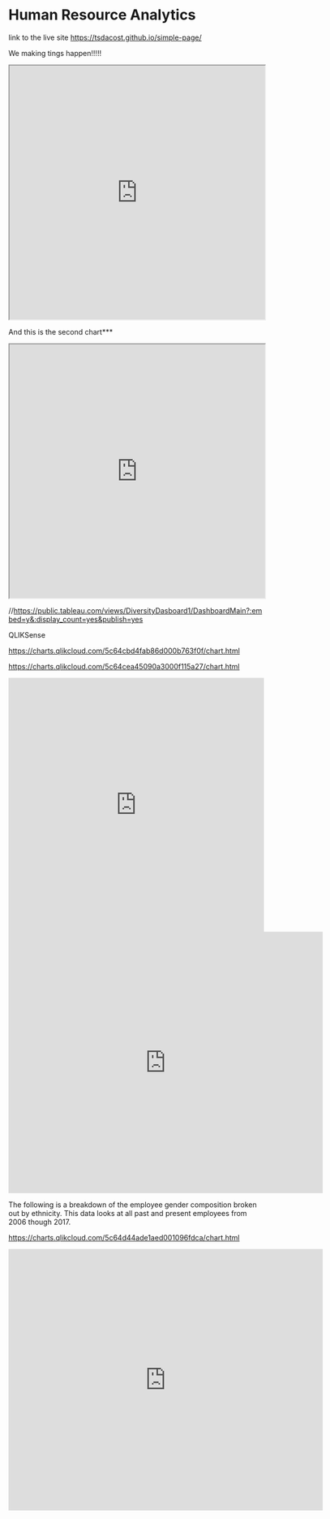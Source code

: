 # Human Resource Analytics

link to the live site https://tsdacost.github.io/simple-page/

We making tings happen!!!!!

<iframe src="https://public.tableau.com/views/DiversityDasboard/Dashboard2?:showVizHome=no&:embed=true" width="100%" height="500"></iframe>

And this is the second chart***

<iframe src="https://public.tableau.com/views/DiversityDasboard1/PerformacebyGender?:showVizHome=no&:embed=true" width="100%" height="500"></iframe>

//https://public.tableau.com/views/DiversityDasboard1/DashboardMain?:embed=y&:display_count=yes&publish=yes

<stong>QLIKSense</b>

https://charts.qlikcloud.com/5c64cbd4fab86d000b763f0f/chart.html

https://charts.qlikcloud.com/5c64cea45090a3000f115a27/chart.html

<iframe width="100%" height="500" src="https://charts.qlikcloud.com/5c64cbd4fab86d000b763f0f/chart.html" frameborder="0"></iframe>

<iframe width="620" height="515" src="https://charts.qlikcloud.com/5c64cea45090a3000f115a27/chart.html" frameborder="0"></iframe>




The following is a breakdown of the employee gender composition broken out by ethnicity. This data looks at all past and present employees from 2006 though 2017.

https://charts.qlikcloud.com/5c64d44ade1aed001096fdca/chart.html
			
<iframe width="620" height="515" src="https://charts.qlikcloud.com/5c64d44ade1aed001096fdca/chart.html" frameborder="0"></iframe>

			

